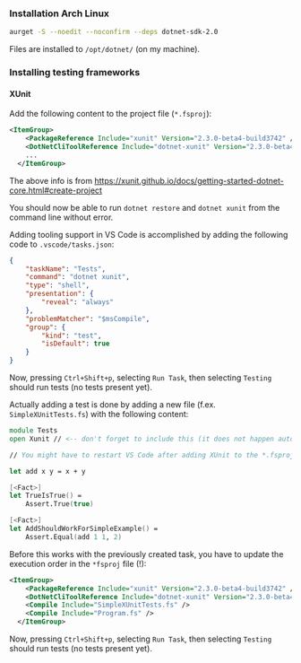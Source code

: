 ### Installation Arch Linux

```sh
aurget -S --noedit --noconfirm --deps dotnet-sdk-2.0
```

Files are installed to `/opt/dotnet/` (on my machine).

### Installing testing frameworks

#### XUnit

Add the following content to the project file (`*.fsproj`):

```xml
<ItemGroup>
    <PackageReference Include="xunit" Version="2.3.0-beta4-build3742" />
    <DotNetCliToolReference Include="dotnet-xunit" Version="2.3.0-beta4-build3742" />
    ...
  </ItemGroup>
```
The above info is from https://xunit.github.io/docs/getting-started-dotnet-core.html#create-project

You should now be able to run `dotnet restore` and `dotnet xunit` from the command line without error.

Adding tooling support in VS Code is accomplished by adding the following code to `.vscode/tasks.json`:

```json
{
    "taskName": "Tests",
    "command": "dotnet xunit",
    "type": "shell",
    "presentation": {
        "reveal": "always"
    },
    "problemMatcher": "$msCompile",
    "group": {
        "kind": "test",
        "isDefault": true
    }
}
```

Now, pressing `Ctrl+Shift+p`, selecting `Run Task`, then selecting `Testing` should run tests (no tests present yet).

Actually adding a test is done by adding a new file (f.ex. `SimpleXUnitTests.fs`) with the following content:

```fsharp
module Tests
open Xunit // <-- don't forget to include this (it does not happen automatically in VS Code using Arch Linux!)

// You might have to restart VS Code after adding XUnit to the *.fsproj file so that the error squigglies are removed.

let add x y = x + y

[<Fact>]
let TrueIsTrue() =
    Assert.True(true)

[<Fact>]
let AddShouldWorkForSimpleExample() =
    Assert.Equal(add 1 1, 2)
```

Before this works with the previously created task, you have to update the execution order in the `*fsproj` file (!):

```xml
<ItemGroup>
    <PackageReference Include="xunit" Version="2.3.0-beta4-build3742" />
    <DotNetCliToolReference Include="dotnet-xunit" Version="2.3.0-beta4-build3742" />
    <Compile Include="SimpleXUnitTests.fs" />
    <Compile Include="Program.fs" />
  </ItemGroup>
```
Now, pressing `Ctrl+Shift+p`, selecting `Run Task`, then selecting `Testing` should run tests (no tests present yet).

